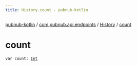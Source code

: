 ```yaml
---
title: History.count - pubnub-kotlin
---
```


[pubnub-kotlin](../../index.html) / [com.pubnub.api.endpoints](../index.html) / [History](index.html) / [count](./count.html)

# count

`var count: `[`Int`](https://kotlinlang.org/api/latest/jvm/stdlib/kotlin/-int/index.html)